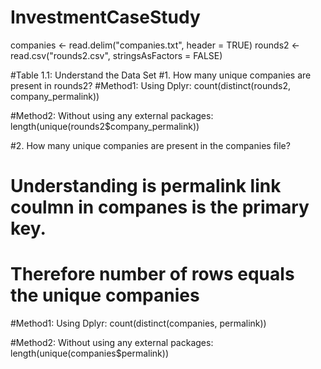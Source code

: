 # InvestmentCaseStudy

companies <- read.delim("companies.txt", header = TRUE)
rounds2 <- read.csv("rounds2.csv", stringsAsFactors = FALSE)

#Table 1.1: Understand the Data Set
#1. How many unique companies are present in rounds2?
#Method1: Using Dplyr: 
count(distinct(rounds2, company_permalink))

#Method2: Without using any external packages: 
length(unique(rounds2$company_permalink))


#2. How many unique companies are present in the companies file?
# Understanding is permalink link coulmn in companes is the primary key. 
# Therefore number of rows equals the unique companies
#Method1: Using Dplyr: 
count(distinct(companies, permalink))

#Method2: Without using any external packages: 
length(unique(companies$permalink))
